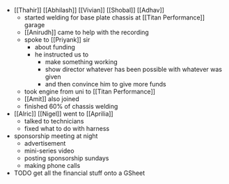- [[Thahir]] [[Abhilash]] [[Vivian]] [[Shobal]] [[Adhav]]
	- started welding for base plate chassis at [[Titan Performance]] garage
	- [[Anirudh]] came to help with the recording
	- spoke to [[Priyank]] sir
		- about funding
		- he instructed us to
			- make something working
			- show director whatever has been possible with whatever was given
			- and then convince him to give more funds
	- took engine from uni to [[Titan Performance]]
	- [[Amit]] also joined
	- finished 60% of chassis welding
- [[Alric]] [[Nigel]] went to [[Aprilia]]
	- talked to technicians
	- fixed what to do with harness
- sponsorship meeting at night
	- advertisement
	- mini-series video
	- posting sponsorship sundays
	- making phone calls
- TODO get all the financial stuff onto a GSheet